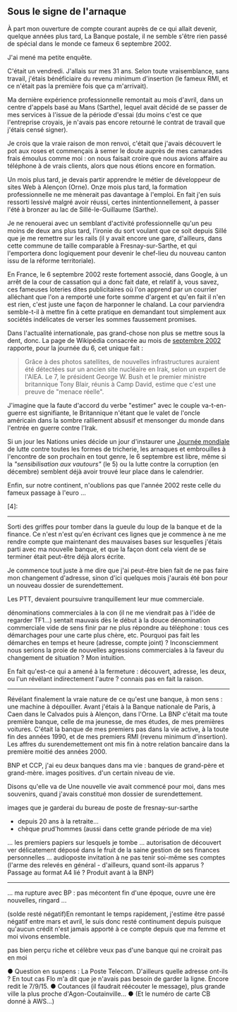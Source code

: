 ## Sous le signe de l'arnaque

À part mon ouverture de compte courant auprès de ce qui allait devenir, quelque années plus tard, La Banque postale, il ne semble s'être rien passé de spécial dans le monde ce fameux 6 septembre 2002.

J'ai mené ma petite enquête.

C'était un vendredi. J'allais sur mes 31 ans. Selon toute vraisemblance, sans travail, j'étais bénéficiaire du revenu minimum d'insertion (le fameux RMI, et ce n'était pas la première fois que ça m'arrivait).

Ma dernière expérience professionnelle remontait au mois d'avril, dans un centre d'appels basé au Mans (Sarthe), lequel avait décidé de se passer de mes services à l'issue de la période d'essai (du moins c'est ce que l'entreprise croyais, je n'avais pas encore retourné le contrat de travail que j'étais censé signer).

Je crois que la vraie raison de mon renvoi, c'était que j'avais découvert le pot aux roses et commençais à semer le doute auprès de mes camarades frais émoulus comme moi : on nous faisait croire que nous avions affaire au téléphone à de vrais clients, alors que nous étions encore en formation.

Un mois plus tard, je devais partir apprendre le métier de développeur de sites Web à Alençon (Orne). Onze mois plus tard, la formation professionnelle ne me mènerait pas davantage à l'emploi. En fait j'en suis ressorti lessivé malgré avoir réussi, certes inintentionnellement, à passer l'été à bronzer au lac de Sillé-le-Guillaume (Sarthe).

Je ne renouerai avec un semblant d'activité professionnelle qu'un peu moins de deux ans plus tard, l'ironie du sort voulant que ce soit depuis Sillé que je me remettre sur les rails (il y avait encore une gare, d'ailleurs, dans cette commune de taille comparable à Fresnay-sur-Sarthe, et qui l'emportera donc logiquement pour devenir le chef-lieu du nouveau canton issu de la réforme territoriale).

En France, le 6 septembre 2002 reste fortement associé, dans Google, à un arrêt de la cour de cassation qui a donc fait date, et relatif à, vous savez, ces fameuses loteries dites publicitaires où l'on apprend par un courrier alléchant que l'on a remporté une forte somme d'argent et qu'en fait il n'en est rien, c'est juste une façon de harponner le chaland. La cour parviendra semble-t-il à mettre fin à cette pratique en demandant tout simplement aux sociétés indélicates de verser les sommes faussement promises.

Dans l'actualité internationale, pas grand-chose non plus se mettre sous la dent, donc. La page de Wikipédia consacrée au mois de [septembre 2002][1] rapporte, pour la journée du 6, cet unique fait :

> Grâce à des photos satellites, de nouvelles infrastructures auraient été détectées sur un ancien site nucléaire en Irak, selon un expert de l'AIEA. Le 7, le président George W. Bush et le premier ministre britannique Tony Blair, réunis à Camp David, estime que c'est une preuve de "menace réelle".

[1]: https://fr.wikipedia.org/wiki/Septembre_2002

J'imagine que la faute d'accord du verbe "estimer" avec le couple va-t-en-guerre est signifiante, le Britannique n'étant que le valet de l'oncle américain dans la sombre ralliement absusif et mensonger du monde dans l'entrée en guerre contre l'Irak.

Si un jour les Nations unies décide un jour d'instaurer une [Journée mondiale][3] de lutte contre toutes les formes de tricherie, les arnaques et embrouilles à l'encontre de son prochain en tout genre, le 6 septembre est libre, même si la *"sensibilisation aux vautours"* (le 5) ou la lutte contre la corruption (en décembre) semblent déjà avoir trouvé leur place dans le calendrier.

[3]: http://www.journee-mondiale.com/les-journees-mondiales.htm

Enfin, sur notre continent, n'oublions pas que l'année 2002 reste celle du fameux passage à l'euro ...

[4]: 

***

Sorti des griffes pour tomber dans la gueule du loup de la banque et de la finance.
Ce n'est n'est qu'en écrivant ces lignes que je commence à ne me rendre compte que maintenant des mauvaises bases sur lesquelles j'étais parti avec ma nouvelle banque, et que la façon dont cela vient de se terminer était peut-être déjà alors écrite.

Je commence tout juste à me dire que j'ai peut-être bien fait de ne pas faire mon changement d'adresse, sinon d'ici quelques mois j'aurais été bon pour un nouveau dossier de surendettement.

Les PTT, devaient poursuivre tranquillement leur mue commerciale. 

dénominations commerciales à la con (il ne me viendrait pas à l'idée de regarder TF1...)
sentait mauvais dès le début à la douce dénomination commerciale vide de sens
finir par ne plus répondre au téléphone : tous ces démarchages pour une carte plus chère, etc. Pourquoi pas fait les démarches en temps et heure (adresse, compte joint) ? Inconsciemment nous serions la proie de nouvelles agressions commerciales à la faveur du changement de situation ? Mon intuition.

En fait qu'est-ce qui a amené à la fermeture : découvert, adresse, les deux, ou l'un révélant indirectement l'autre ? connais pas en fait la raison.

***

Révélant finalement la vraie nature de ce qu'est une banque, à mon sens : une machine à dépouiller. Avant j'étais à la Banque nationale de Paris, à Caen dans le Calvados puis à Alençon, dans l'Orne. La BNP c'était ma toute première banque, celle de ma jeunesse, de mes études, de mes premières voitures. C'était la banque de mes premiers pas dans la vie active, à la toute fin des années 1990, et de mes premiers RMI (revenu minimum d'insertion). Les affres du surendemettement ont mis fin à notre relation bancaire dans la première moitié des années 2000.

BNP et CCP, j'ai eu deux banques dans ma vie : banques de grand-père et grand-mère. images positives. d'un certain niveau de vie.

Disons qu'elle va de Une nouvelle vie avait commencé pour moi, dans mes souvenirs, quand j'avais constitué mon dossier de surendettement. 

images que je garderai du bureau de poste de fresnay-sur-sarthe
- depuis 20 ans à la retraite...
- chèque prud'hommes (aussi dans cette grande période de ma vie)

... les premiers papiers sur lesquels je tombe ... autorisation de découvert ver délicatement déposé dans le fruit de la saine gestion de ses finances personnelles ... audioposte invitation à ne pas tenir soi-même ses comptes (l'arme des relevés en général - d'ailleurs, quand sont-ils apparus ? Passage au format A4 lié ? Produit avant à la BNP)

***

... ma rupture avec BP : pas mécontent fin d'une époque, ouvre une ère nouvelles, ringard ...

(solde resté négatif)En remontant le temps rapidement, j'estime être passé négatif entre mars et avril, le suis donc resté continument depuis puisque qu'aucun crédit n'est jamais apporté à ce compte depuis que ma femme et moi vivons ensemble. 

pas bien perçu riche et célèbre
veux pas d'une banque qui ne croirait pas en moi

● Question en suspens : La Poste Telecom. D'ailleurs quelle adresse ont-ils ? En tout cas Flo m'a dit que je n'avais pas besoin de garder la ligne. Encore redit le 7/9/15. ● Coutances (il faudrait réécouter le message), plus grande ville la plus proche d'Agon-Coutainville... ● (Et le numéro de carte CB donné à AWS...)
